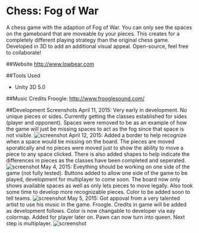 # Chess: Fog of War

A chess game with the adaption of Fog of War. You can only see the spaces on the gameboard that are moveable by your pieces. This creates for a completely different playing strategy than the original chess game. Developed in 3D to add an additional visual appeal. Open-source, feel free to collaborate!

##Website
http://www.lowbear.com

##Tools Used
* Unity 3D 5.0

##Music Credits
Froogle: http://www.frooglesound.com/

##Development Screenshots
April 11, 2015: Very early in development. No unique pieces or sides. Currently getting the classes established for sides (player and opponent). Spaces were removed to be as an example of how the game will just be missing spaces to act as the fog since that space is not visible.
![screenshot](http://i.imgur.com/u3Umh75.png)
April 12, 2015: Added a border to help recognize when a space would be missing on the board. The pieces are moved sporatically and no pieces were moved just to show the ability to move a piece to any space clicked. There is also added shapes to help indicate the differences in pieces as the classes have been completed and seperated. 
![screenshot](http://i.imgur.com/B03cPra.png)
May 4, 2015: Eveything should be working on one side of the game (not fully tested). Buttons added to allow one side of the game to be played, development for multiplayer to come soon. The board now only shows available spaces as well as only lets pieces to move legally. Also took some time to develop more recognizable pieces. Color to be added soon to tell teams.
![screenshot](http://i.imgur.com/m5tEr3e.jpg)
May 5, 2015: Got appoval from a very talented artist to use his music in the game. Froogle. Credits in game will be added as development follows. Color is now changable to developer via eay colormap. Added for player later on. Pawn can now turn into queen. Next step is multiplayer.
![screenshot](http://i.imgur.com/Gno6cva.png)

